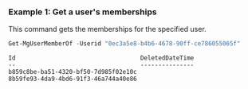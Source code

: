 ### Example 1: Get a user's memberships

This command gets the memberships for the specified user.

```powershell
Get-MgUserMemberOf -Userid "0ec3a5e8-b4b6-4678-90ff-ce786055065f"
```

```Output
Id                                   DeletedDateTime
--                                   ---------------
b859c8be-ba51-4320-bf50-7d985f02e10c
8b59fe93-4da9-4bd6-91f3-46a744a40e86
```
